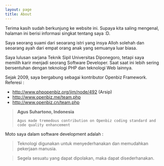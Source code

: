 ```yaml
---
layout: page
title: About
---
```


<p class="message">
Terima kasih sudah berkunjung ke website ini. 
Supaya kita saling mengenal, halaman ini berisi informasi singkat tentang saya :D.
</p>

Saya seorang suami dari seoarang istri yang insya Alloh solehah dan seoarang ayah dari empat orang anak yang semuanya luar biasa.  

Saya lulusan sarjana Teknik Sipil Universitas Diponegoro, tetapi saya memilih karir menjadi seorang Software Developer. 
Saat saat ini lebih sering bersentuhan dengan teknologi PHP dan teknologi Web lainnya.

Sejak 2009, saya bergabung sebagai kontributor Openbiz Framework.
Referesi :

- <a href="https://web.archive.org/web/20091227073619/http://www.phpopenbiz.org/jim/node/492]" > http://www.phpopenbiz.org/jim/node/492 </a> (Arsip)
- <a href="http://www.openbiz.me/team.php">http://www.openbiz.me/team.php</a>
- <a href="http://www.openbiz.cn/team.php">http://www.openbiz.cn/team.php</a>

<blockquote>
	<strong>Agus Suhartono, Indonesia</strong><br/>
	
	Agus made tremedous contribution on Openbiz coding standard and code quality enhancement
</blockquote>

Moto saya dalam software development adalah :

<blockquote>
	Teknologi digunakan untuk menyederhanakan dan memudahkan pekerjaan manusia.
</blockquote>
<blockquote>
	Segela sesuatu yang dapat dipolakan, maka dapat disederhanakan.	
</blockquote>